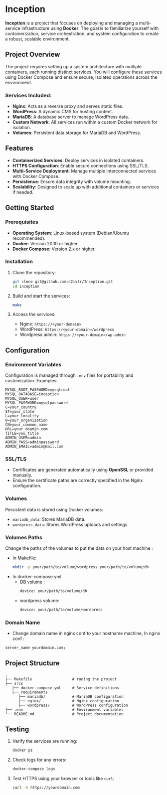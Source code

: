# Inception

**Inception** is a project that focuses on deploying and managing a multi-service infrastructure using **Docker**. The goal is to familiarize yourself with containerization, service orchestration, and system configuration to create a robust, scalable environment.

## Project Overview

The project requires setting up a system architecture with multiple containers, each running distinct services. You will configure these services using Docker Compose and ensure secure, isolated operations across the environment.

### Services Included:

- **Nginx**: Acts as a reverse proxy and serves static files.
- **WordPress**: A dynamic CMS for hosting content.
- **MariaDB**: A database server to manage WordPress data.
- **Custom Network**: All services run within a custom Docker network for isolation.
- **Volumes**: Persistent data storage for MariaDB and WordPress.

## Features

- **Containerized Services**: Deploy services in isolated containers.
- **HTTPS Configuration**: Enable secure connections using SSL/TLS.
- **Multi-Service Deployment**: Manage multiple interconnected services with Docker Compose.
- **Persistence**: Ensure data integrity with volume mounting.
- **Scalability**: Designed to scale up with additional containers or services if needed.

## Getting Started

### Prerequisites

- **Operating System**: Linux-based system (Debian/Ubuntu recommended).
- **Docker**: Version 20.10 or higher.
- **Docker Compose**: Version 2.x or higher.

### Installation

1. Clone the repository:
   ```bash
   git clone git@github.com:d2iv3r/Inception.git
   cd inception
   ```

2. Build and start the services:
   ```bash
   make
   ```
3. Access the services:
   - Nginx: `https://<your-domain>`
   - WordPress: `https://<your-domain>/wordpress`
   - Wordpress admin: `https://<your-domain>/wp-admin`

## Configuration

### Environment Variables

Configuration is managed through `.env` files for portability and customization. Examples:

```env
MYSQL_ROOT_PASSWORD=mysqlroot
MYSQL_DATABASE=inception
MYSQL_USER=user
MYSQL_PASSWORD=mysqlpassword
C=your_country
ST=your_state
L=your_locality
O=your_organization
CN=your_common_name
URL=your_doamin.com
TITLE=you_title
ADMIN_USER=admin
ADMIN_PASS=adminpassword
ADMIN_EMAIL=admin@mail.com
```

### SSL/TLS

- Certificates are generated automatically using **OpenSSL** or provided manually.
- Ensure the certificate paths are correctly specified in the Nginx configuration.

### Volumes

Persistent data is stored using Docker volumes:
- `mariadb_data`: Stores MariaDB data.
- `wordpress_data`: Stores WordPress uploads and settings.

### Volumes Paths
Change the paths of the volumes to put the data on your host machine :
   - In Makefile:
      ```bash
      mkdir -p your/path/to/volume/wordpress your/path/to/volume/db
   - In docker-compose.yml
      - DB volume :
         ```bash
         device: your/path/to/volume/db
      - wordpress volume:
         ```bash
         device: your/path/to/volume/wordpress

### Domain Name
   - Change domain name in nginx conf to your hostname machine, In nginx conf :
   ```bash
   server_name yourdomain.com;
   ```


## Project Structure

```
.
├── Makefile                  # runing the project
├── srcs
   ├── docker-compose.yml     # Service definitions
   ├── requirements
      ├── mariadb/            # MariaDB configuration
      ├── nginx/              # Nginx configuration
      ├── wordpress/          # WordPress configuration
├── .env                      # Environment variables
└── README.md                 # Project documentation
```

## Testing

1. Verify the services are running:
   ```bash
   docker ps
   ```

2. Check logs for any errors:
   ```bash
   docker-compose logs
   ```

3. Test HTTPS using your browser or tools like `curl`:
   ```bash
   curl -k https://yourdomain.com
   ```
